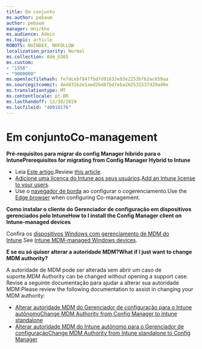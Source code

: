 ```yaml
---
title: Em conjunto
ms.author: pebaum
author: pebaum
manager: mnirkhe
ms.audience: Admin
ms.topic: article
ROBOTS: NOINDEX, NOFOLLOW
localization_priority: Normal
ms.collection: Adm_O365
ms.custom:
- "1556"
- "9000080"
ms.openlocfilehash: fe7dcebf847fbd7d91632e93e2253bf62ac659aa
ms.sourcegitcommit: 4ed431b2e1aed26d07bd7eba282531537d29ad0e
ms.translationtype: MT
ms.contentlocale: pt-BR
ms.lasthandoff: 12/30/2019
ms.locfileid: "40910176"
---
```

# <a name="co-management"></a><span data-ttu-id="83182-102">Em conjunto</span><span class="sxs-lookup"><span data-stu-id="83182-102">Co-management</span></span>

<span data-ttu-id="83182-103">**Pré-requisitos para migrar do config Manager híbrido para o Intune**</span><span class="sxs-lookup"><span data-stu-id="83182-103">**Prerequisites for migrating from Config Manager Hybrid to Intune**</span></span>

- <span data-ttu-id="83182-104">Leia [Este artigo](https://docs.microsoft.com/sccm/mdm/deploy-use/migrate-hybridmdm-to-intunesa).</span><span class="sxs-lookup"><span data-stu-id="83182-104">Review [this article](https://docs.microsoft.com/sccm/mdm/deploy-use/migrate-hybridmdm-to-intunesa).</span></span>
- <span data-ttu-id="83182-105">[Adicione uma licença do Intune aos seus usuários](https://docs.microsoft.com/intune/licenses-assign).</span><span class="sxs-lookup"><span data-stu-id="83182-105">[Add an Intune license to your users](https://docs.microsoft.com/intune/licenses-assign).</span></span>
- <span data-ttu-id="83182-106">Use o [navegador de borda](https://www.microsoft.com/windows/microsoft-edge) ao configurar o cogerenciamento.</span><span class="sxs-lookup"><span data-stu-id="83182-106">Use the [Edge browser](https://www.microsoft.com/windows/microsoft-edge) when configuring Co-management.</span></span>

<span data-ttu-id="83182-107">**Como instalar o cliente do Gerenciador de configuração em dispositivos gerenciados pelo Intune**</span><span class="sxs-lookup"><span data-stu-id="83182-107">**How to I install the Config Manager client on Intune-managed devices**</span></span>

<span data-ttu-id="83182-108">Confira os [dispositivos Windows com gerenciamento de MDM do Intune](https://docs.microsoft.com/sccm/core/clients/deploy/deploy-clients-to-windows-computers#bkmk_mdm).</span><span class="sxs-lookup"><span data-stu-id="83182-108">See [Intune MDM-managed Windows devices](https://docs.microsoft.com/sccm/core/clients/deploy/deploy-clients-to-windows-computers#bkmk_mdm).</span></span>

<span data-ttu-id="83182-109">**E se eu só quiser alterar a autoridade MDM?**</span><span class="sxs-lookup"><span data-stu-id="83182-109">**What if I just want to change MDM authority?**</span></span>

<span data-ttu-id="83182-110">A autoridade de MDM pode ser alterada sem abrir um caso de suporte.</span><span class="sxs-lookup"><span data-stu-id="83182-110">MDM Authority can be changed without opening a support case.</span></span> <span data-ttu-id="83182-111">Revise a seguinte documentação para ajudar a alterar sua autoridade MDM:</span><span class="sxs-lookup"><span data-stu-id="83182-111">Please review the following documentation to assist in changing your MDM authority:</span></span>
- [<span data-ttu-id="83182-112">Alterar autoridade MDM do Gerenciador de configuração para o Intune autônomo</span><span class="sxs-lookup"><span data-stu-id="83182-112">Change MDM Authority from Config Manager to Intune standalone</span></span>](https://docs.microsoft.com/sccm/mdm/deploy-use/migrate-change-mdm-authority)
- [<span data-ttu-id="83182-113">Alterar autoridade MDM do Intune autônomo para o Gerenciador de configuração</span><span class="sxs-lookup"><span data-stu-id="83182-113">Change MDM Authority from Intune standalone to Config Manager</span></span>](https://docs.microsoft.com/intune-classic/deploy-use/prerequisites-for-enrollment#what-to-do-if-you-choose-the-wrong-mdm-authority-setting)